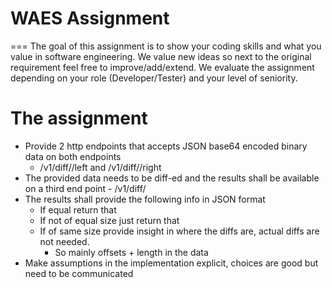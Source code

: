 # WAES Assignment

===
The goal of this assignment is to show your coding skills and what you value in software engineering. We value new ideas so next to the original requirement feel free to improve/add/extend.
We evaluate the assignment depending on your role (Developer/Tester) and your level of seniority.

# The assignment

- Provide 2 http endpoints that accepts JSON base64 encoded binary data on both endpoints
  - <host>/v1/diff/<ID>/left and <host>/v1/diff/<ID>/right
- The provided data needs to be diff-ed and the results shall be available on a third end
  point - <host>/v1/diff/<ID>
- The results shall provide the following info in JSON format
  - If equal return that
  - If not of equal size just return that
  - If of same size provide insight in where the diffs are, actual diffs are not needed.
    - So mainly offsets + length in the data
- Make assumptions in the implementation explicit, choices are good but need to be
  communicated
